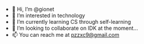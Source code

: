 - 👋 Hi, I’m @gionet
- 👀 I’m interested in technology
- 🌱 I’m currently learning CS through self-learning
- 💞️ I’m looking to collaborate on IDK at the moment...
- 📫 You can reach me at pzzxc9@gmail.com

<!---
gionet/gionet is a ✨ special ✨ repository because its `README.md` (this file) appears on your GitHub profile.
You can click the Preview link to take a look at your changes.
--->
